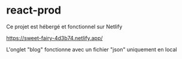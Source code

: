 # react-prod

Ce projet est hébergé et fonctionnel sur Netlify

https://sweet-fairy-4d3b74.netlify.app/

L'onglet "blog" fonctionne avec un fichier "json" uniquement en local
